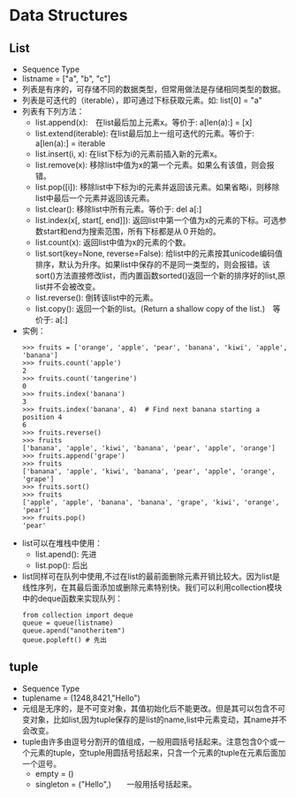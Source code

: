 # Data Structures

## List

* Sequence Type
* listname = ["a", "b", "c"]
* 列表是有序的，可存储不同的数据类型，但常用做法是存储相同类型的数据。
* 列表是可迭代的（iterable），即可通过下标获取元素。如: list[0] = "a"
* 列表有下列方法：
  * list.append(x):　在list最后加上元素x。等价于: a[len(a):] = [x]
  * list.extend(iterable): 在list最后加上一组可迭代的元素。等价于: a[len(a):] = iterable
  * list.insert(i, x): 在list下标为i的元素前插入新的元素x。
  * list.remove(x): 移除list中值为x的第一个元素。如果么有该值，则会报错。
  * list.pop([i]): 移除list中下标为i的元素并返回该元素。如果省略i，则移除list中最后一个元素并返回该元素。
  * list.clear(): 移除list中所有元素。等价于: del a[:]
  * list.index(x[, start[, end]]): 返回list中第一个值为x的元素的下标。可选参数start和end为搜索范围，所有下标都是从０开始的。
  * list.count(x): 返回list中值为x的元素的个数。
  * list.sort(key=None, reverse=False): 给list中的元素按其unicode编码值排序，默认为升序。如果list中保存的不是同一类型的，则会报错。该sort()方法直接修改list，而内置函数sorted()返回一个新的排序好的list,原list并不会被改变。
  * list.reverse(): 倒转该list中的元素。
  * list.copy(): 返回一个新的list。(Return a shallow copy of the list.)　等价于: a[:]
* 实例：
  ```
  >>> fruits = ['orange', 'apple', 'pear', 'banana', 'kiwi', 'apple', 'banana']
  >>> fruits.count('apple')
  2
  >>> fruits.count('tangerine')
  0
  >>> fruits.index('banana')
  3
  >>> fruits.index('banana', 4)  # Find next banana starting a position 4
  6
  >>> fruits.reverse()
  >>> fruits
  ['banana', 'apple', 'kiwi', 'banana', 'pear', 'apple', 'orange']
  >>> fruits.append('grape')
  >>> fruits
  ['banana', 'apple', 'kiwi', 'banana', 'pear', 'apple', 'orange', 'grape']
  >>> fruits.sort()
  >>> fruits
  ['apple', 'apple', 'banana', 'banana', 'grape', 'kiwi', 'orange', 'pear']
  >>> fruits.pop()
  'pear'
  ```
* list可以在堆栈中使用：
  * list.apend(): 先进
  * list.pop(): 后出
* list同样可在队列中使用,不过在list的最前面删除元素开销比较大。因为list是线性序列，在其最后面添加或删除元素特别快。我们可以利用collection模块中的deque函数来实现队列：
  ```
  from collection import deque
  queue = queue(listname)
  queue.apend("anotheritem")
  queue.popleft() # 先出
  ```

## tuple

* Sequence Type
* tuplename = (1248,8421,"Hello")
* 元组是无序的，是不可变对象，其值初始化后不能更改。但是其可以包含不可变对象，比如list,因为tuple保存的是list的name,list中元素变动，其name并不会改变。
* tuple由许多由逗号分割开的值组成，一般用圆括号括起来。注意包含0个或一个元素的tuple，空tuple用圆括号括起来，只含一个元素的tuple在元素后面加一个逗号。
  * empty = ()
  * singleton = ("Hello",)　　一般用括号括起来。
